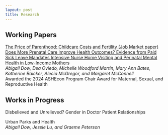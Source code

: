 ```yaml
---
layout: post
title: Research
---
```


<h2>Working Papers</h2>

<a href="https://abigaildow.github.io/assets/docs/dow_childcare_fertility.pdf">
  The Price of Parenthood: Childcare Costs and Fertility (Job Market paper)
</a>

<a href="https://abigaildow.github.io/assets/docs/abigail_dow_psl.pdf">
  Does More Prenatal Care Improve Health Outcomes? Evidence from Paid Sick Leave Mandates
</a>

<a href="https://abigaildow.github.io/assets/docs/NFP_mental_health.pdf">
  Intensive Nurse Home Visiting and Perinatal Mental Health in Low-Income Mothers
</a><br>
<em>Abigail Dow, Dea Oviedo, Michelle Woodford Martin, Mary Ann Bates, Katherine Baicker, Alecia McGregor, and Margaret McConnell</em><br>
Awarded the 2024 ASHEcon Program Chair Award for Maternal, Sexual, and Reproductive Health

<h2>Works in Progress</h2>

Disbelieved and Unrelieved? Gender in Doctor Patient Relationships

Urban Parks and Health <br> <em>Abigail Dow, Jessie Lu, and Graeme Peterson</em>


